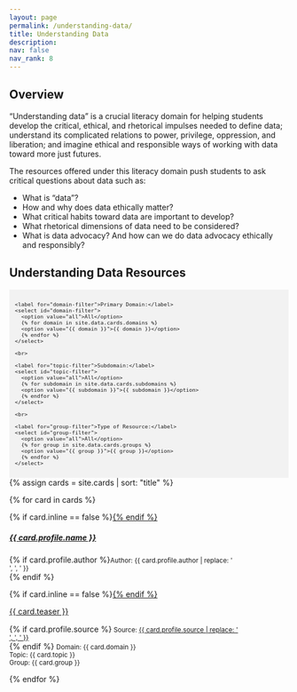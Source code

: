 ```yaml
---
layout: page
permalink: /understanding-data/
title: Understanding Data
description: 
nav: false
nav_rank: 8
---
```


## Overview

“Understanding data” is a crucial literacy domain for helping students develop the critical, ethical, and rhetorical impulses needed to define data; understand its complicated relations to power, privilege, oppression, and liberation; and imagine ethical and responsible ways of working with data toward more just futures.

The resources offered under this literacy domain push students to ask critical questions about data such as:
- What is “data”?
- How and why does data ethically matter?
- What critical habits toward data are important to develop?
- What rhetorical dimensions of data need to be considered?
- What is data advocacy? And how can we do data advocacy ethically and responsibly?

## Understanding Data Resources

<div style="background-color: #f2f2f2; padding: 10px;">
  <div id="filter-options" style="font-size: 0.8em;">
    
    <label for="domain-filter">Primary Domain:</label>
    <select id="domain-filter">
      <option value="all">All</option>
      {% for domain in site.data.cards.domains %}
      <option value="{{ domain }}">{{ domain }}</option>
      {% endfor %}
    </select>

    <br>

    <label for="topic-filter">Subdomain:</label>
    <select id="topic-filter">
      <option value="all">All</option>
      {% for subdomain in site.data.cards.subdomains %}
      <option value="{{ subdomain }}">{{ subdomain }}</option>
      {% endfor %}
    </select>

    <br>

    <label for="group-filter">Type of Resource:</label>
    <select id="group-filter">
      <option value="all">All</option>
      {% for group in site.data.cards.groups %}
      <option value="{{ group }}">{{ group }}</option>
      {% endfor %}
    </select>
  </div>
</div>

<div id="card-list">
{% assign cards = site.cards | sort: "title" %}

{% for card in cards %}
  <p>
    <div class="card {% if card.inline == false %}hoverable{% endif %}">
      <div class="row no-gutters">
        <div class="team">
          <div class="card-body">
            {% if card.inline == false %}<a href="{{ card.url | relative_url }}">{% endif %}
              <h5 class="card-title">{{ card.profile.name }}</h5></a>
            <p class="card-text">{% if card.profile.author %}<small class="test-muted">Author: {{ card.profile.author | replace: '<br />', ', ' }} </small><br>{% endif %}</p>
            {% if card.inline == false %}<a href="{{ card.url | relative_url }}">{% endif %}
              <p class="card-text">{{ card.teaser }}</p></a>
            <p class="card-text">
              <div style="height:1px;font-size:1px;">&nbsp;</div>
              {% if card.profile.source %}<small class="test-muted"><i class="fas fa-link"></i>  Source: <a href="{{ card.profile.source }}">{{ card.profile.source | replace: '<br />', ', ' }}</a> </small><br>{% endif %} 
              <small class="test-muted domain">Domain: {{ card.domain }}</small><br>
              <small class="test-muted topic">Topic: {{ card.topic }}</small><br>
              <small class="test-muted group">Group: {{ card.group }}</small><br>
            </p>
          </div>
        </div>
      </div>
    </div>
  </p>
{% endfor %}
</div>

<script>
document.addEventListener('DOMContentLoaded', function() {
  const domainFilter = document.getElementById('domain-filter');
  const topicFilter = document.getElementById('topic-filter');
  const groupFilter = document.getElementById('group-filter');
  const cards = document.querySelectorAll('.card');

  function filterCards() {
    const selectedDomain = domainFilter.value;
    const selectedTopic = topicFilter.value;
    const selectedGroup = groupFilter.value;

    cards.forEach(card => {
      const domain = card.querySelector('.domain').textContent.trim().replace('Domain: ', '');
      const topic = card.querySelector('.topic').textContent.trim().replace('Topic: ', '');
      const group = card.querySelector('.group').textContent.trim().replace('Group: ', '');

      const domainMatch = selectedDomain === 'all' || domain === selectedDomain;
      const topicMatch = selectedTopic === 'all' || topic === selectedTopic;
      const groupMatch = selectedGroup === 'all' || group === selectedGroup;

      if (domainMatch && topicMatch && groupMatch) {
        card.style.display = 'block';
      } else {
        card.style.display = 'none';
      }
    });
  }

  domainFilter.addEventListener('change', filterCards);
  topicFilter.addEventListener('change', filterCards);
  groupFilter.addEventListener('change', filterCards);
